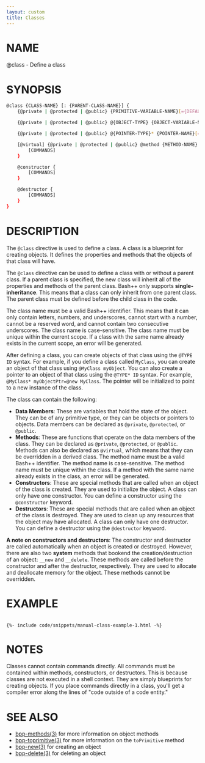 ```yaml
---
layout: custom
title: Classes
---
```

# NAME

@class - Define a class

# SYNOPSIS

```bash
@class {CLASS-NAME} [: {PARENT-CLASS-NAME}] {
	{@private | @protected | @public} {PRIMITIVE-VARIABLE-NAME}[={DEFAULT-VALUE}]

	{@private | @protected | @public} @{OBJECT-TYPE} {OBJECT-VARIABLE-NAME}

	{@private | @protected | @public} @{POINTER-TYPE}* {POINTER-NAME}[={DEFAULT-VALUE}]

	[@virtual] {@private | @protected | @public} @method {METHOD-NAME} [{ARGUMENTS}] {
		[COMMANDS]
	}

	@constructor {
		[COMMANDS]
	}

	@destructor {
		[COMMANDS]
	}
}
```

# DESCRIPTION

The `@class` directive is used to define a class. A class is a blueprint for creating objects. It defines the properties and methods that the objects of that class will have.

The `@class` directive can be used to define a class with or without a parent class. If a parent class is specified, the new class will inherit all of the properties and methods of the parent class. Bash++ only supports **single-inheritance**. This means that a class can only inherit from one parent class. The parent class must be defined before the child class in the code.

The class name must be a valid Bash++ identifier. This means that it can only contain letters, numbers, and underscores, cannot start with a number, cannot be a reserved word, and cannot contain two consecutive underscores. The class name is case-sensitive. The class name must be unique within the current scope. If a class with the same name already exists in the current scope, an error will be generated.

After defining a class, you can create objects of that class using the `@TYPE ID` syntax. For example, if you define a class called `MyClass`, you can create an object of that class using `@MyClass myObject`. You can also create a pointer to an object of that class using the `@TYPE* ID` syntax. For example, `@MyClass* myObjectPtr=@new MyClass`. The pointer will be initialized to point to a new instance of the class.

The class can contain the following:

 - **Data Members**: These are variables that hold the state of the object. They can be of any primitive type, or they can be objects or pointers to objects. Data members can be declared as `@private`, `@protected`, or `@public`.
 - **Methods**: These are functions that operate on the data members of the class. They can be declared as `@private`, `@protected`, or `@public`. Methods can also be declared as `@virtual`, which means that they can be overridden in a derived class. The method name must be a valid Bash++ identifier. The method name is case-sensitive. The method name must be unique within the class. If a method with the same name already exists in the class, an error will be generated.
 - **Constructors**: These are special methods that are called when an object of the class is created. They are used to initialize the object. A class can only have one constructor. You can define a constructor using the `@constructor` keyword.
 - **Destructors**: These are special methods that are called when an object of the class is destroyed. They are used to clean up any resources that the object may have allocated. A class can only have one destructor. You can define a destructor using the `@destructor` keyword.

**A note on constructors and destructors**: The constructor and destructor are called automatically when an object is created or destroyed. However, there are also two **system** methods that bookend the creation/destruction of an object: `__new` and `__delete`. These methods are called before the constructor and after the destructor, respectively. They are used to allocate and deallocate memory for the object. These methods cannot be overridden.

# EXAMPLE

<div class="highlight"><pre class="highlight"><code>
{%- include code/snippets/manual-class-example-1.html -%}
</code></pre></div>

# NOTES

Classes cannot contain commands directly. All commands must be contained within methods, constructors, or destructors. This is because classes are not executed in a shell context. They are simply blueprints for creating objects. If you place commands directly in a class, you'll get a compiler error along the lines of "code outside of a code entity."

# SEE ALSO

 - [bpp-methods(3)](methods.md) for more information on object methods
 - [bpp-toprimitive(3)](toprimitive.md) for more information on the `toPrimitive` method
 - [bpp-new(3)](new.md) for creating an object
 - [bpp-delete(3)](delete.md) for deleting an object
